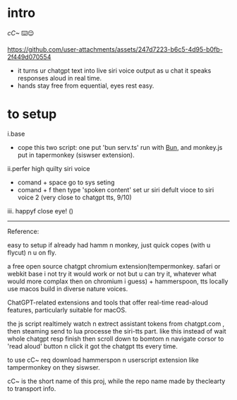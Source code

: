 # intro
*cC~* ⌨️😌

https://github.com/user-attachments/assets/247d7223-b6c5-4d95-b0fb-2f449d070554

- it turns ur chatgpt text into live siri voice output as u chat it speaks responses aloud in real time.
- hands stay free from equential, eyes rest easy.

# to setup
i.base
- cope this two script: one put 'bun serv.ts' run with [Bun](https://bun.sh), and monkey.js put in tapermonkey (siswser extension).

ii.perfer high quilty siri voice
- comand + space go to sys seting
- comand + f then type 'spoken content' set ur siri defult vioce to siri voice 2 (very close to chatgpt tts, 9/10)

iii.
happyf close eye! ()



---
Reference:

easy to setup if already had hamm n monkey, just quick copes (with u flycut) n u on fly.

a free open source chatgpt chromium extension(tempermonkey. safari or webkit base i not try it would work or not but u can try it, whatever what would more complax then on chromium i guess) + hammerspoon, tts locally use macos build in diverse nature voices.

ChatGPT-related extensions and tools that offer real-time read-aloud features, particularly suitable for macOS.

the js script realtimely watch n extrect assistant tokens from chatgpt.com ,  then steaming send to lua processe the siri-tts part. like this  instead of wait whole chatgpt resp finish then scroll down to bomtom n navigate corsor to 'read aloud' button n click it got the chatgpt tts every time.

to use cC~ req download hammerspon n userscript extension like tampermonkey on they siswser.

cC~ is the short name of this proj, while the repo name made by theclearty to transport info.
